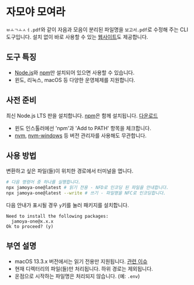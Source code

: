 # 자모야 모여라

`ㅂㅗㄱㅗㅅㅓ.pdf`와 같이 자음과 모음이 분리된 파일명을 `보고서.pdf`로 수정해 주는 CLI 도구입니다. 설치 없이 바로 사용할 수 있는 [웹사이트]도 제공합니다.

[웹사이트]: https://jamoya.one/

## 도구 특징

- [Node.js]와 [npm]만 설치되어 있으면 사용할 수 있습니다.
- 윈도, 리눅스, macOS 등 다양한 운영체제를 지원합니다.

[node.js]: https://nodejs.org/
[npm]: https://github.com/npm/cli#readme

## 사전 준비

최신 Node.js LTS 판을 설치합니다. [npm]은 함께 설치됩니다. [다운로드](https://nodejs.org/ko/download)

- 윈도 인스톨러에선 'npm'과 'Add to PATH' 항목을 체크합니다.
- [nvm], [nvm-windows] 등 버전 관리자를 사용해도 무관합니다.

[nvm]: https://github.com/nvm-sh/nvm
[nvm-windows]: https://github.com/coreybutler/nvm-windows

## 사용 방법

변환하고 싶은 파일(들)이 위치한 경로에서 터미널을 엽니다.

```bash
# 다음 명령어 중 하나를 실행합니다.
npx jamoya-one@latest # 읽기 전용 - NFD로 인코딩 된 파일을 안내합니다.
npx jamoya-one@latest --write # 쓰기 - 파일명을 NFC로 인코딩합니다.
```

다음 안내가 표시될 경우 `y`키를 눌러 패키지를 설치합니다.

```
Need to install the following packages:
  jamoya-one@x.x.x
Ok to proceed? (y)
```

## 부연 설명

- macOS 13.3.x 버전에서는 읽기 전용만 지원됩니다. [관련 이슈](https://github.com/hyunbinseo/jamoya.one/issues/6)
- 현재 디렉터리의 파일(들)만 처리됩니다. 하위 경로는 제외됩니다.
- 온점으로 시작하는 파일명은 처리되지 않습니다. (예: `.env`)
